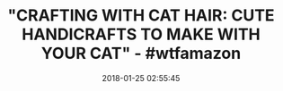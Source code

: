 ---
title: '"CRAFTING WITH CAT HAIR: CUTE HANDICRAFTS TO MAKE WITH YOUR CAT" - #wtfamazon'
name: 'Crafting with Cat Hair: Cute Handicrafts to Make with Your Cat'
date: '2018-01-25 02:55:45'
buy_now: >-
  https://www.amazon.com/Crafting-Cat-Hair-Cute-Handicrafts-ebook/dp/B00CCONZYU?SubscriptionId=AKIAIA5RBQIWQVTCUEUQ&tag=coldcutdeals-20&linkCode=xm2&camp=2025&creative=165953&creativeASIN=B00CCONZYU
description_markdown: |-
  Crafting with Cat Hair: Cute Handicrafts to Make with Your Cat

   
tweet_id_str: '956359908894691328'
price: ''
you_save: ''
asin: B00CCONZYU
image: 'https://images-na.ssl-images-amazon.com/images/I/51h%2ByBXnHdL.jpg'

---